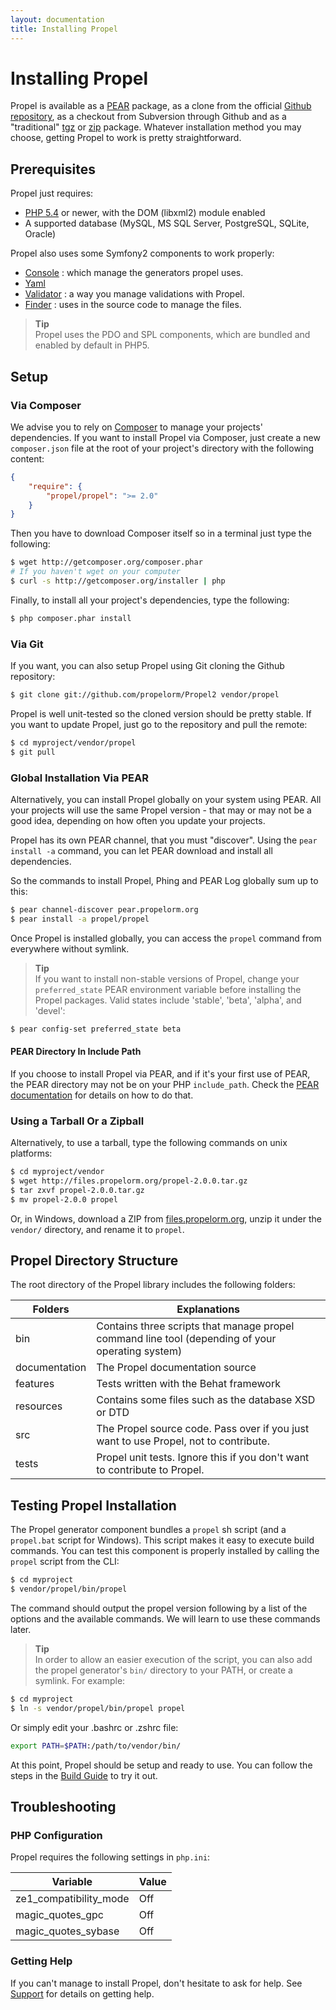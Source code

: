 ```yaml
---
layout: documentation
title: Installing Propel
---
```


# Installing Propel #

Propel is available as a [PEAR](http://pear.php.net/manual/en/installation.getting.php) package, as a clone from the official [Github repository](http://github.com/propelorm/Propel2), as a checkout from Subversion through Github and as a "traditional" [tgz](https://github.com/propelorm/Propel2/tarball/master) or [zip](https://github.com/propelorm/Propel2/zipball/master) package. Whatever installation method you may choose, getting Propel to work is pretty straightforward.

## Prerequisites ##

Propel just requires:

* [PHP 5.4](http://www.php.net/) or newer, with the DOM (libxml2) module enabled
* A supported database (MySQL, MS SQL Server, PostgreSQL, SQLite, Oracle)

Propel also uses some Symfony2 components to work properly:

* [Console](https://github.com/symfony/Console) : which manage the generators propel uses.
* [Yaml](https://github.com/symfony/Yaml)
* [Validator](https://github.com/symfony/Validator) : a way you manage validations with Propel.
* [Finder](https://github.com/symfony/Finder) : uses in the source code to manage the files.

>**Tip**<br />Propel uses the PDO and SPL components, which are bundled and enabled by default in PHP5.

## Setup ##

### Via Composer ###

We advise you to rely on [Composer](http://getcomposer.org/) to manage your projects' dependencies. If you want to install Propel via Composer, just create a new `composer.json` file at the root of your project's directory with the following content:

```json
{
    "require": {
        "propel/propel": ">= 2.0"
    }
}
```

Then you have to download Composer itself so in a terminal just type the following:

```bash
$ wget http://getcomposer.org/composer.phar
# If you haven't wget on your computer
$ curl -s http://getcomposer.org/installer | php
```

Finally, to install all your project's dependencies, type the following:

```bash
$ php composer.phar install
```

### Via Git ###

If you want, you can also setup Propel using Git cloning the Github repository:

```bash
$ git clone git://github.com/propelorm/Propel2 vendor/propel
```

Propel is well unit-tested so the cloned version should be pretty stable. If you want to update Propel, just go to the repository and pull the remote:

```bash
$ cd myproject/vendor/propel
$ git pull
```

### Global Installation Via PEAR ###

Alternatively, you can install Propel globally on your system using PEAR. All your projects will use the same Propel version - that may or may not be a good idea, depending on how often you update your projects.

Propel has its own PEAR channel, that you must "discover". Using the `pear install -a` command, you can let PEAR download and install all dependencies.

So the commands to install Propel, Phing and PEAR Log globally sum up to this:

```bash
$ pear channel-discover pear.propelorm.org
$ pear install -a propel/propel
```

Once Propel is installed globally, you can access the `propel` command from everywhere without symlink.

>**Tip**<br />If you want to install non-stable versions of Propel, change your `preferred_state` PEAR environment variable before installing the Propel packages. Valid states include 'stable', 'beta', 'alpha', and 'devel':

```bash
$ pear config-set preferred_state beta
```

#### PEAR Directory In Include Path ####

If you choose to install Propel via PEAR, and if it's your first use of PEAR, the PEAR directory may not be on your PHP `include_path`. Check the [PEAR documentation](http://pear.php.net/manual/en/installation.checking.php) for details on how to do that.

### Using a Tarball Or a Zipball ###

Alternatively, to use a tarball, type the following commands on unix platforms:

```bash
$ cd myproject/vendor
$ wget http://files.propelorm.org/propel-2.0.0.tar.gz
$ tar zxvf propel-2.0.0.tar.gz
$ mv propel-2.0.0 propel
```

Or, in Windows, download a ZIP from [files.propelorm.org](http://files.propelorm.org), unzip it under the `vendor/` directory, and rename it to `propel`.

## Propel Directory Structure ##

The root directory of the Propel library includes the following folders:

|Folders        |Explanations
|---------------|----------------------------------------------------------------------
|bin            |Contains three scripts that manage propel command line tool (depending of your operating system)
|documentation  |The Propel documentation source
|features       |Tests written with the Behat framework
|resources      |Contains some files such as the database XSD or DTD
|src            |The Propel source code. Pass over if you just want to use Propel, not to contribute.
|tests          |Propel unit tests. Ignore this if you don't want to contribute to Propel.

## Testing Propel Installation ##

The Propel generator component bundles a `propel` sh script (and a `propel.bat` script for Windows). This script makes it easy to execute build commands. You can test this component is properly installed by calling the `propel` script from the CLI:

```bash
$ cd myproject
$ vendor/propel/bin/propel
```

The command should output the propel version following by a list of the options and the available commands. We will learn to use these commands later.

>**Tip**<br />In order to allow an easier execution of the script, you can also add the propel generator's `bin/` directory to your PATH, or create a symlink. For example:

```bash
$ cd myproject
$ ln -s vendor/propel/bin/propel propel
```

Or simply edit your .bashrc or .zshrc file:

```bash
export PATH=$PATH:/path/to/vendor/bin/
```

At this point, Propel should be setup and ready to use. You can follow the steps in the [Build Guide](02-buildtime.html) to try it out.

## Troubleshooting ##

### PHP Configuration ###

Propel requires the following settings in `php.ini`:

|Variable               |Value
|-----------------------|-----
|ze1_compatibility_mode |Off
|magic_quotes_gpc       |Off
|magic_quotes_sybase    |Off

### Getting Help ###

If you can't manage to install Propel, don't hesitate to ask for help. See [Support](../support) for details on getting help.
